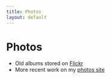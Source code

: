 ```yaml
---
title: Photos
layout: default
---
```


# Photos

* Old albums stored on [Flickr](https://www.flickr.com/photos/georgemblack/albums)
* More recent work on my [photos site](https://photos.georgeblack.me)
